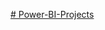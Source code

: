 [# Power-BI-Projects](https://medium.com/@ksashi95/hospital-er-data-analysis-portfolio-using-power-bi-6a142cabf233)

